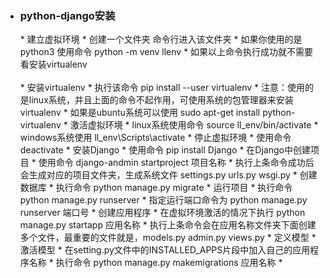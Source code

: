 * <h3>python-django安装</h3>
	* 建立虚拟环境 
		* 创建一个文件夹 命令行进入该文件夹
		* 如果你使用的是python3 使用命令 python -m venv llenv
		* 如果以上命令执行成功就不需要看安装virtualenv<br></br>
	* 安装virtualenv
		* 执行该命令 pip install --user virtualenv
		* 注意：使用的是linux系统，并且上面的命令不起作用，可使用系统的包管理器来安装virtualenv
		* 如果是ubuntu系统可以使用 sudo apt-get install python-virtualenv
	* 激活虚拟环境
		* linux系统使用命令 source ll_env/bin/activate
		* windows系统使用 ll_env\Scripts\activate
	* 停止虚拟环境
		* 使用命令 deactivate
	* 安装Django
		* 使用命令 pip install Django
	* 在Django中创建项目
		* 使用命令 django-andmin startproject 项目名称
		* 执行上条命令成功后会生成对应的项目文件夹，生成系统文件 settings.py urls.py wsgi.py 
	* 创建数据库
		* 执行命令 python manage.py migrate
	* 运行项目
		* 执行命令 python manage.py runserver
		* 指定运行端口命令为 python manage.py runserver 端口号
	* 创建应用程序
		* 在虚拟环境激活的情况下执行 python manage.py startapp 应用名称
		* 执行上条命令会在应用名称文件夹下面创建多个文件，最重要的文件就是，models.py admin.py views.py 
	* 定义模型
	* 激活模型
		* 在setting.py文件中的INSTALLED_APPS片段中加入自己的应用程序名称
		* 执行命令 python manage.py makemigrations 应用名称
		* 